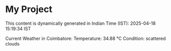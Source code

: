 # My Project

This content is dynamically generated in Indian Time (IST): 2025-04-18 15:19:34 IST


Current Weather in Coimbatore:
Temperature: 34.88 °C
Condition: scattered clouds
